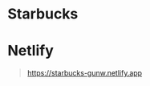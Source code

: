 # Starbucks

# Netlify

> <a href="https://starbucks-gunw.netlify.app">https://starbucks-gunw.netlify.app</a>


